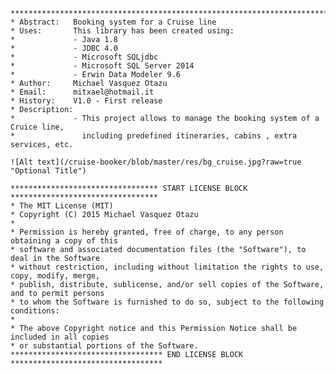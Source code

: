     ***************************************************************************************
    * Abstract:   Booking system for a Cruise line
    * Uses:       This library has been created using:
    *             - Java 1.8
    *             - JDBC 4.0
    *             - Microsoft SQLjdbc              
    *             - Microsoft SQL Server 2014
    *             - Erwin Data Modeler 9.6
    * Author:     Michael Vasquez Otazu
    * Email:      mitxael@hotmail.it
    * History:    V1.0 - First release
    * Description:
    *             - This project allows to manage the booking system of a Cruice line,
    *               including predefined itineraries, cabins , extra services, etc.
    
    ![Alt text](/cruise-booker/blob/master/res/bg_cruise.jpg?raw=true "Optional Title")
    
    ********************************* START LICENSE BLOCK *********************************
    * The MIT License (MIT)
    * Copyright (C) 2015 Michael Vasquez Otazu
    *
    * Permission is hereby granted, free of charge, to any person obtaining a copy of this 
    * software and associated documentation files (the "Software"), to deal in the Software 
    * without restriction, including without limitation the rights to use, copy, modify, merge, 
    * publish, distribute, sublicense, and/or sell copies of the Software, and to permit persons 
    * to whom the Software is furnished to do so, subject to the following conditions:
    * 
    * The above Copyright notice and this Permission Notice shall be included in all copies 
    * or substantial portions of the Software.
    ********************************** END LICENSE BLOCK **********************************
